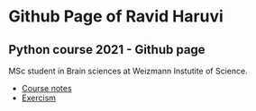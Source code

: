 # Github Page of Ravid Haruvi

## Python course 2021 - Github page

MSc student in Brain sciences at Weizmann Instutite of Science.


* [Course notes](https://github.com/Ravidh/Ravidh.github.io/notes.md)
* [Exercism](/https://github.com/Ravidh/Ravidh.github.io/exercism_exersices.md)



 
